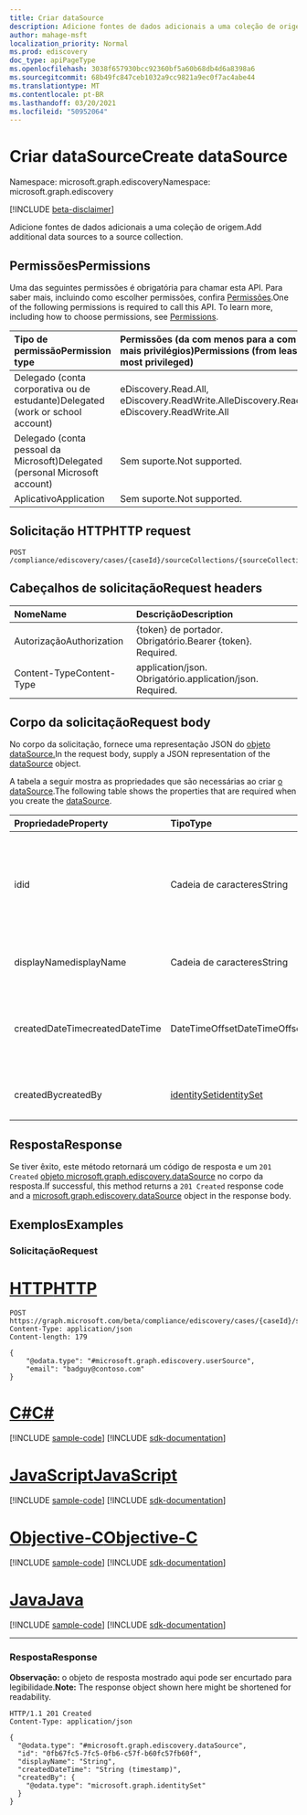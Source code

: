 ```yaml
---
title: Criar dataSource
description: Adicione fontes de dados adicionais a uma coleção de origem.
author: mahage-msft
localization_priority: Normal
ms.prod: ediscovery
doc_type: apiPageType
ms.openlocfilehash: 3038f657930bcc92360bf5a60b68db4d6a8398a6
ms.sourcegitcommit: 68b49fc847ceb1032a9cc9821a9ec0f7ac4abe44
ms.translationtype: MT
ms.contentlocale: pt-BR
ms.lasthandoff: 03/20/2021
ms.locfileid: "50952064"
---
```

# <a name="create-datasource"></a><span data-ttu-id="c5c5c-103">Criar dataSource</span><span class="sxs-lookup"><span data-stu-id="c5c5c-103">Create dataSource</span></span>

<span data-ttu-id="c5c5c-104">Namespace: microsoft.graph.ediscovery</span><span class="sxs-lookup"><span data-stu-id="c5c5c-104">Namespace: microsoft.graph.ediscovery</span></span>

[!INCLUDE [beta-disclaimer](../../includes/beta-disclaimer.md)]

<span data-ttu-id="c5c5c-105">Adicione fontes de dados adicionais a uma coleção de origem.</span><span class="sxs-lookup"><span data-stu-id="c5c5c-105">Add additional data sources to a source collection.</span></span>

## <a name="permissions"></a><span data-ttu-id="c5c5c-106">Permissões</span><span class="sxs-lookup"><span data-stu-id="c5c5c-106">Permissions</span></span>

<span data-ttu-id="c5c5c-p101">Uma das seguintes permissões é obrigatória para chamar esta API. Para saber mais, incluindo como escolher permissões, confira [Permissões](/graph/permissions-reference).</span><span class="sxs-lookup"><span data-stu-id="c5c5c-p101">One of the following permissions is required to call this API. To learn more, including how to choose permissions, see [Permissions](/graph/permissions-reference).</span></span>

|<span data-ttu-id="c5c5c-109">Tipo de permissão</span><span class="sxs-lookup"><span data-stu-id="c5c5c-109">Permission type</span></span>|<span data-ttu-id="c5c5c-110">Permissões (da com menos para a com mais privilégios)</span><span class="sxs-lookup"><span data-stu-id="c5c5c-110">Permissions (from least to most privileged)</span></span>|
|:---|:---|
|<span data-ttu-id="c5c5c-111">Delegado (conta corporativa ou de estudante)</span><span class="sxs-lookup"><span data-stu-id="c5c5c-111">Delegated (work or school account)</span></span>|<span data-ttu-id="c5c5c-112">eDiscovery.Read.All, eDiscovery.ReadWrite.All</span><span class="sxs-lookup"><span data-stu-id="c5c5c-112">eDiscovery.Read.All, eDiscovery.ReadWrite.All</span></span>|
|<span data-ttu-id="c5c5c-113">Delegado (conta pessoal da Microsoft)</span><span class="sxs-lookup"><span data-stu-id="c5c5c-113">Delegated (personal Microsoft account)</span></span>|<span data-ttu-id="c5c5c-114">Sem suporte.</span><span class="sxs-lookup"><span data-stu-id="c5c5c-114">Not supported.</span></span>|
|<span data-ttu-id="c5c5c-115">Aplicativo</span><span class="sxs-lookup"><span data-stu-id="c5c5c-115">Application</span></span>|<span data-ttu-id="c5c5c-116">Sem suporte.</span><span class="sxs-lookup"><span data-stu-id="c5c5c-116">Not supported.</span></span>|

## <a name="http-request"></a><span data-ttu-id="c5c5c-117">Solicitação HTTP</span><span class="sxs-lookup"><span data-stu-id="c5c5c-117">HTTP request</span></span>

<!-- {
  "blockType": "ignored"
}
-->

``` http
POST /compliance/ediscovery/cases/{caseId}/sourceCollections/{sourceCollectionId}/additionalSources
```

## <a name="request-headers"></a><span data-ttu-id="c5c5c-118">Cabeçalhos de solicitação</span><span class="sxs-lookup"><span data-stu-id="c5c5c-118">Request headers</span></span>

|<span data-ttu-id="c5c5c-119">Nome</span><span class="sxs-lookup"><span data-stu-id="c5c5c-119">Name</span></span>|<span data-ttu-id="c5c5c-120">Descrição</span><span class="sxs-lookup"><span data-stu-id="c5c5c-120">Description</span></span>|
|:---|:---|
|<span data-ttu-id="c5c5c-121">Autorização</span><span class="sxs-lookup"><span data-stu-id="c5c5c-121">Authorization</span></span>|<span data-ttu-id="c5c5c-p102">{token} de portador. Obrigatório.</span><span class="sxs-lookup"><span data-stu-id="c5c5c-p102">Bearer {token}. Required.</span></span>|
|<span data-ttu-id="c5c5c-124">Content-Type</span><span class="sxs-lookup"><span data-stu-id="c5c5c-124">Content-Type</span></span>|<span data-ttu-id="c5c5c-p103">application/json. Obrigatório.</span><span class="sxs-lookup"><span data-stu-id="c5c5c-p103">application/json. Required.</span></span>|

## <a name="request-body"></a><span data-ttu-id="c5c5c-127">Corpo da solicitação</span><span class="sxs-lookup"><span data-stu-id="c5c5c-127">Request body</span></span>

<span data-ttu-id="c5c5c-128">No corpo da solicitação, fornece uma representação JSON do [objeto dataSource.](../resources/ediscovery-datasource.md)</span><span class="sxs-lookup"><span data-stu-id="c5c5c-128">In the request body, supply a JSON representation of the [dataSource](../resources/ediscovery-datasource.md) object.</span></span>

<span data-ttu-id="c5c5c-129">A tabela a seguir mostra as propriedades que são necessárias ao criar [o dataSource](../resources/ediscovery-datasource.md).</span><span class="sxs-lookup"><span data-stu-id="c5c5c-129">The following table shows the properties that are required when you create the [dataSource](../resources/ediscovery-datasource.md).</span></span>

|<span data-ttu-id="c5c5c-130">Propriedade</span><span class="sxs-lookup"><span data-stu-id="c5c5c-130">Property</span></span>|<span data-ttu-id="c5c5c-131">Tipo</span><span class="sxs-lookup"><span data-stu-id="c5c5c-131">Type</span></span>|<span data-ttu-id="c5c5c-132">Descrição</span><span class="sxs-lookup"><span data-stu-id="c5c5c-132">Description</span></span>|
|:---|:---|:---|
|<span data-ttu-id="c5c5c-133">id</span><span class="sxs-lookup"><span data-stu-id="c5c5c-133">id</span></span>|<span data-ttu-id="c5c5c-134">Cadeia de caracteres</span><span class="sxs-lookup"><span data-stu-id="c5c5c-134">String</span></span>|<span data-ttu-id="c5c5c-135">A ID do [caso sourceCollection.](../resources/ediscovery-sourcecollection.md)</span><span class="sxs-lookup"><span data-stu-id="c5c5c-135">The ID for [sourceCollection](../resources/ediscovery-sourcecollection.md) case.</span></span> <span data-ttu-id="c5c5c-136">Somente leitura.</span><span class="sxs-lookup"><span data-stu-id="c5c5c-136">Read-only.</span></span> <span data-ttu-id="c5c5c-137">Herdado da [entidade](../resources/entity.md)</span><span class="sxs-lookup"><span data-stu-id="c5c5c-137">Inherited from [entity](../resources/entity.md)</span></span>|
|<span data-ttu-id="c5c5c-138">displayName</span><span class="sxs-lookup"><span data-stu-id="c5c5c-138">displayName</span></span>|<span data-ttu-id="c5c5c-139">Cadeia de caracteres</span><span class="sxs-lookup"><span data-stu-id="c5c5c-139">String</span></span>|<span data-ttu-id="c5c5c-140">O nome da [sourceCollection](../resources/ediscovery-sourcecollection.md)</span><span class="sxs-lookup"><span data-stu-id="c5c5c-140">The name of the [sourceCollection](../resources/ediscovery-sourcecollection.md)</span></span>|
|<span data-ttu-id="c5c5c-141">createdDateTime</span><span class="sxs-lookup"><span data-stu-id="c5c5c-141">createdDateTime</span></span>|<span data-ttu-id="c5c5c-142">DateTimeOffset</span><span class="sxs-lookup"><span data-stu-id="c5c5c-142">DateTimeOffset</span></span>|<span data-ttu-id="c5c5c-143">A data e a hora em [que o sourceCollection](../resources/ediscovery-sourcecollection.md) foi criado.</span><span class="sxs-lookup"><span data-stu-id="c5c5c-143">The date and time when the [sourceCollection](../resources/ediscovery-sourcecollection.md) was created.</span></span>|
|<span data-ttu-id="c5c5c-144">createdBy</span><span class="sxs-lookup"><span data-stu-id="c5c5c-144">createdBy</span></span>|[<span data-ttu-id="c5c5c-145">identitySet</span><span class="sxs-lookup"><span data-stu-id="c5c5c-145">identitySet</span></span>](../resources/identityset.md)|<span data-ttu-id="c5c5c-146">O usuário que criou [o sourceCollection](../resources/ediscovery-sourcecollection.md).</span><span class="sxs-lookup"><span data-stu-id="c5c5c-146">The user who created the [sourceCollection](../resources/ediscovery-sourcecollection.md).</span></span>|

## <a name="response"></a><span data-ttu-id="c5c5c-147">Resposta</span><span class="sxs-lookup"><span data-stu-id="c5c5c-147">Response</span></span>

<span data-ttu-id="c5c5c-148">Se tiver êxito, este método retornará um código de resposta e um `201 Created` [objeto microsoft.graph.ediscovery.dataSource](../resources/ediscovery-datasource.md) no corpo da resposta.</span><span class="sxs-lookup"><span data-stu-id="c5c5c-148">If successful, this method returns a `201 Created` response code and a [microsoft.graph.ediscovery.dataSource](../resources/ediscovery-datasource.md) object in the response body.</span></span>

## <a name="examples"></a><span data-ttu-id="c5c5c-149">Exemplos</span><span class="sxs-lookup"><span data-stu-id="c5c5c-149">Examples</span></span>

### <a name="request"></a><span data-ttu-id="c5c5c-150">Solicitação</span><span class="sxs-lookup"><span data-stu-id="c5c5c-150">Request</span></span>


# <a name="http"></a>[<span data-ttu-id="c5c5c-151">HTTP</span><span class="sxs-lookup"><span data-stu-id="c5c5c-151">HTTP</span></span>](#tab/http)
<!-- {
  "blockType": "request",
  "name": "create_datasource_from__1"
}
-->

``` http
POST https://graph.microsoft.com/beta/compliance/ediscovery/cases/{caseId}/sourceCollections/{sourceCollectionId}/additionalSources
Content-Type: application/json
Content-length: 179

{
    "@odata.type": "#microsoft.graph.ediscovery.userSource",
    "email": "badguy@contoso.com"
}
```
# <a name="c"></a>[<span data-ttu-id="c5c5c-152">C#</span><span class="sxs-lookup"><span data-stu-id="c5c5c-152">C#</span></span>](#tab/csharp)
[!INCLUDE [sample-code](../includes/snippets/csharp/create-datasource-from--1-csharp-snippets.md)]
[!INCLUDE [sdk-documentation](../includes/snippets/snippets-sdk-documentation-link.md)]

# <a name="javascript"></a>[<span data-ttu-id="c5c5c-153">JavaScript</span><span class="sxs-lookup"><span data-stu-id="c5c5c-153">JavaScript</span></span>](#tab/javascript)
[!INCLUDE [sample-code](../includes/snippets/javascript/create-datasource-from--1-javascript-snippets.md)]
[!INCLUDE [sdk-documentation](../includes/snippets/snippets-sdk-documentation-link.md)]

# <a name="objective-c"></a>[<span data-ttu-id="c5c5c-154">Objective-C</span><span class="sxs-lookup"><span data-stu-id="c5c5c-154">Objective-C</span></span>](#tab/objc)
[!INCLUDE [sample-code](../includes/snippets/objc/create-datasource-from--1-objc-snippets.md)]
[!INCLUDE [sdk-documentation](../includes/snippets/snippets-sdk-documentation-link.md)]

# <a name="java"></a>[<span data-ttu-id="c5c5c-155">Java</span><span class="sxs-lookup"><span data-stu-id="c5c5c-155">Java</span></span>](#tab/java)
[!INCLUDE [sample-code](../includes/snippets/java/create-datasource-from--1-java-snippets.md)]
[!INCLUDE [sdk-documentation](../includes/snippets/snippets-sdk-documentation-link.md)]

---


### <a name="response"></a><span data-ttu-id="c5c5c-156">Resposta</span><span class="sxs-lookup"><span data-stu-id="c5c5c-156">Response</span></span>

<span data-ttu-id="c5c5c-157">**Observação:** o objeto de resposta mostrado aqui pode ser encurtado para legibilidade.</span><span class="sxs-lookup"><span data-stu-id="c5c5c-157">**Note:** The response object shown here might be shortened for readability.</span></span>
<!-- {
  "blockType": "response",
  "truncated": true,
  "@odata.type": "microsoft.graph.ediscovery.dataSource"
}
-->

``` http
HTTP/1.1 201 Created
Content-Type: application/json

{
  "@odata.type": "#microsoft.graph.ediscovery.dataSource",
  "id": "0fb67fc5-7fc5-0fb6-c57f-b60fc57fb60f",
  "displayName": "String",
  "createdDateTime": "String (timestamp)",
  "createdBy": {
    "@odata.type": "microsoft.graph.identitySet"
  }
}
```
